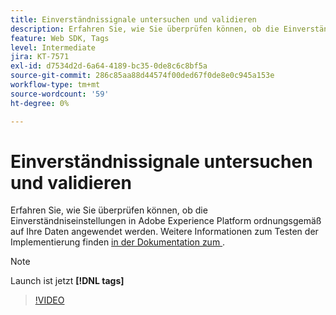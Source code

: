 ```yaml
---
title: Einverständnissignale untersuchen und validieren
description: Erfahren Sie, wie Sie überprüfen können, ob die Einverständniseinstellungen in Adobe Experience Platform ordnungsgemäß auf Ihre Daten angewendet werden.
feature: Web SDK, Tags
level: Intermediate
jira: KT-7571
exl-id: d7534d2d-6a64-4189-bc35-0de8c6c8bf5a
source-git-commit: 286c85aa88d44574f00ded67f0de8e0c945a153e
workflow-type: tm+mt
source-wordcount: '59'
ht-degree: 0%

---
```


# Einverständnissignale untersuchen und validieren

Erfahren Sie, wie Sie überprüfen können, ob die Einverständniseinstellungen in Adobe Experience Platform ordnungsgemäß auf Ihre Daten angewendet werden. Weitere Informationen zum Testen der Implementierung finden [ in der Dokumentation zum ](https://experienceleague.adobe.com/docs/experience-platform/landing/governance-privacy-security/consent/adobe/overview.html?lang=de#test-implementation) .

>[!NOTE]
>
> Launch ist jetzt **[!DNL tags]**

>[!VIDEO](https://video.tv.adobe.com/v/332696/?learn=on&enablevpops)
